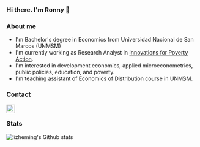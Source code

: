 ### Hi there. I'm Ronny 👋

### About me
* I'm Bachelor's degree in Economics from Universidad Nacional de San Marcos (UNMSM)
* I'm currently working as Research Analyst in [Innovations for Poverty Action](https://www.poverty-action.org/).
* I'm interested in development economics, applied microeconometrics, public policies, education, and poverty.
* I'm teaching assistant of Economics of Distribution course in UNMSM.

### Contact
[<img align="left" alt="codeSTACKr | Twitter" width="22px" src="https://cdn.jsdelivr.net/npm/simple-icons@v3/icons/twitter.svg" />][twitter]

<br>

### Stats
![lizheming's Github stats](https://github-readme-stats.vercel.app/api?username=rmcondor&show_icons=true)

[twitter]: https://twitter.com/rmcondor

<!--
**rmcondor/rmcondor** is a ✨ _special_ ✨ repository because its `README.md` (this file) appears on your GitHub profile.

Here are some ideas to get you started:

- 🔭 I’m currently working on ...
- 🌱 I’m currently learning ...
- 👯 I’m looking to collaborate on ...
- 🤔 I’m looking for help with ...
- 💬 Ask me about ...
- 📫 How to reach me: ...
- 😄 Pronouns: ...
- ⚡ Fun fact: ...
-->
